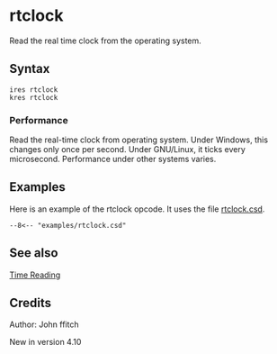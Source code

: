 <!--
id:rtclock
category:Instrument Control:Time Reading
-->
# rtclock
Read the real time clock from the operating system.

## Syntax
``` csound-orc
ires rtclock
kres rtclock
```

### Performance

Read the real-time clock from operating system. Under Windows, this changes only once per second. Under GNU/Linux, it ticks every microsecond. Performance under other systems varies.

## Examples

Here is an example of the rtclock opcode. It uses the file [rtclock.csd](../../examples/rtclock.csd).

``` csound-csd title="Example of the rtclock opcode." linenums="1"
--8<-- "examples/rtclock.csd"
```

## See also

[Time Reading](../../control/timeread)

## Credits

Author: John ffitch

New in version 4.10
